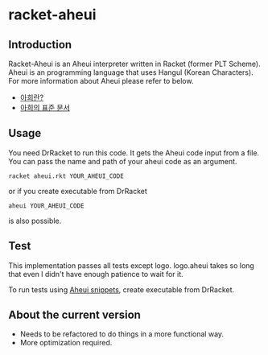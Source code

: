 # racket-aheui

## Introduction

Racket-Aheui is an Aheui interpreter written in Racket (former PLT Scheme). Aheui is an programming language that uses Hangul (Korean Characters). For more information about Aheui please refer to below.

* [아희란?](http://aheui.github.io/introduction.ko/)
* [아희의 표준 문서](http://aheui.github.io/specification.ko/)

## Usage

You need DrRacket to run this code. It gets the Aheui code input from a file. You can pass the name and path of your aheui code as an argument.

```
racket aheui.rkt YOUR_AHEUI_CODE
```

or if you create executable from DrRacket
```
aheui YOUR_AHEUI_CODE
```
is also possible.

## Test
This implementation passes all tests except logo. logo.aheui takes so long that even I didn't have enough patience to wait for it.

To run tests using [Aheui snippets](https://github.com/aheui/snippets), create executable from DrRacket.

## About the current version

* Needs to be refactored to do things in a more functional way.
* More optimization required.
